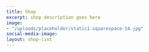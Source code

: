 ```yaml
---
title: Shop
excerpt: shop description goes here
image:
- "/uploads/placeholder/static1.squarespace-14.jpg"
social-media-image: 
layout: shop-list
---
```


